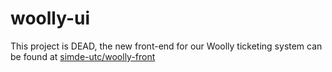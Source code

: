 # woolly-ui

This project is DEAD, the new front-end for our Woolly ticketing system can be found at [simde-utc/woolly-front](https://github.com/simde-utc/woolly-front)
